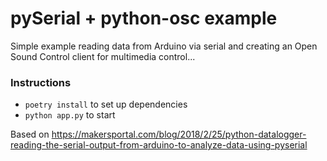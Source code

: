 # pySerial + python-osc example

Simple example reading data from Arduino via serial and creating an Open Sound Control client for multimedia control...

### Instructions

- `poetry install` to set up dependencies
- `python app.py` to start

Based on
https://makersportal.com/blog/2018/2/25/python-datalogger-reading-the-serial-output-from-arduino-to-analyze-data-using-pyserial

